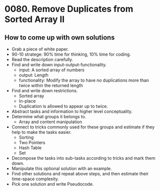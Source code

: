 # 0080. Remove Duplicates from Sorted Array II


## How to come up with own solutions
* Grab a piece of white paper.
* 90-10 stratege: 90% time for thinking, 10% time for coding.
* Read the description carefully.
* Find and write down input-output-functionality.
  - input: A sorted array of numbers
  - output: Length
  - functionality: Modify the array to have no duplications more than twice within the returned length
* Find and write down restrictions.
  - Sorted array
  - In-place
  - Duplication is allowed to appear up to twice.
* Abstract tasks and information to higher level conceptuality.
* Determine what groups it belongs to.
  - Array and content manipulation
* Connect to tricks commonly used for these groups and estimate if they help to make the tasks easier.
  - Sorting
  - Two Pointers
  - Hash Table
  - Set
* Decompose the tasks into sub-tasks according to tricks and mark them down.
* Manipulate this optional solution with an example.
* Find other solutions and repeat above steps, and then estimate their time-space complexity.
* Pick one solution and write Pseudocode.

